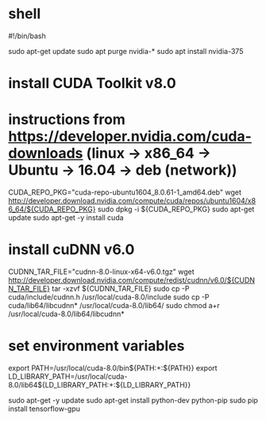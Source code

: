 # shell

#!/bin/bash

sudo apt-get update
sudo apt purge nvidia-*
sudo apt install nvidia-375

# install CUDA Toolkit v8.0
# instructions from https://developer.nvidia.com/cuda-downloads (linux -> x86_64 -> Ubuntu -> 16.04 -> deb (network))
CUDA_REPO_PKG="cuda-repo-ubuntu1604_8.0.61-1_amd64.deb"
wget http://developer.download.nvidia.com/compute/cuda/repos/ubuntu1604/x86_64/${CUDA_REPO_PKG}
sudo dpkg -i ${CUDA_REPO_PKG}
sudo apt-get update
sudo apt-get -y install cuda

# install cuDNN v6.0
CUDNN_TAR_FILE="cudnn-8.0-linux-x64-v6.0.tgz"
wget http://developer.download.nvidia.com/compute/redist/cudnn/v6.0/${CUDNN_TAR_FILE}
tar -xzvf ${CUDNN_TAR_FILE}
sudo cp -P cuda/include/cudnn.h /usr/local/cuda-8.0/include
sudo cp -P cuda/lib64/libcudnn* /usr/local/cuda-8.0/lib64/
sudo chmod a+r /usr/local/cuda-8.0/lib64/libcudnn*

# set environment variables
export PATH=/usr/local/cuda-8.0/bin${PATH:+:${PATH}}
export LD_LIBRARY_PATH=/usr/local/cuda-8.0/lib64\${LD_LIBRARY_PATH:+:${LD_LIBRARY_PATH}}

sudo apt-get -y update
sudo apt-get install python-dev python-pip
sudo pip install tensorflow-gpu 
